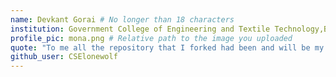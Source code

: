 ```yaml
---
name: Devkant Gorai # No longer than 18 characters
institution: Government College of Engineering and Textile Technology,Berhampore # no longer than 58 characters
profile_pic: mona.png # Relative path to the image you uploaded
quote: "To me all the repository that I forked had been and will be my teacher for ever" # No longer than 100 characters
github_user: CSElonewolf
---
```

